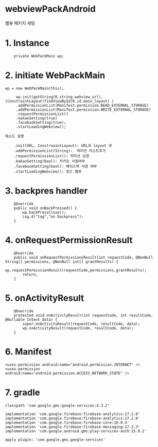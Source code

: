 # webviewPackAndroid
웹뷰 페키지 세팅

# 1. Instance

        private WebPackMain wp;

# 2. initiate WebPackMain
    
    wp = new WebPackMain(this);
    
         wp.init(getString(R.string.webview_url), (ConstraintLayout)findViewById(R.id.main_layout) )
         .addPermissionList(Manifest.permission.READ_EXTERNAL_STORAGE)
         .addPermissionList(Manifest.permission.WRITE_EXTERNAL_STORAGE)
         .requestPermissionList()
         .kakaoSetting(true)
         .facebookSetting(true);
         .startLoadingWebview();
                
    메소드 설명
              
        .init(URL, ConstraaintLayout): URL과 layout 셋          
        .addPermissionList(String):  퍼미션 리스트추가
        .requestPermissionList(): 퍼미션 요청
        .kakaoSetting(bool): 카카오 사용여부
        .facebookSetting(bool): 페이스북 사용 여부
        .startLoadingWebview(): 로드 웹뷰
     
     
# 3. backpres handler

        @Override
        public void onBackPressed() {
            wp.backPressClose();
            Log.d("tag","on backpress");
        }

# 4. onRequestPermissionResult

        @Override
        public void onRequestPermissionsResult(int requestCode, @NonNull String[] permissions, @NonNull int[] grantResults) {
            wp.requestPermissionResult(requestCode,permissions,grantResults);
            return;
        }


# 5. onActivityResult

        @Override
        protected void onActivityResult(int requestCode, int resultCode, @Nullable Intent data) {
            super.onActivityResult(requestCode, resultCode, data);
            wp.onActivityResult(requestCode, resultCode, data);
        }
# 6. Manifest
    
    <uses-permission android:name="android.permission.INTERNET" />
    <uses-permission android:name="android.permission.ACCESS_NETWORK_STATE" />

# 7. gradle

    classpath 'com.google.gms:google-services:4.3.2'

    implementation 'com.google.firebase:firebase-analytics:17.2.0'
    implementation 'com.google.firebase:firebase-analytics:17.2.0'
    implementation 'com.google.firebase:firebase-core:16.0.4'
    implementation 'com.google.firebase:firebase-messaging:17.3.3'
    implementation 'com.google.android.gms:play-services-auth:15.0.1'
    
    apply plugin: 'com.google.gms.google-services'
